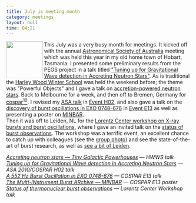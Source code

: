 ```yaml
---
title: July is meeting month
category: meetings
layout: null
time: 04:21
---
```

<!-- converted from blosxom format post by dkg 22.1.2022 -->
  <!-- Tuesday, August 3, 2010 12:21 PM-->
  <!---- Begin .post ---->
<a href="http://www.flickr.com/photos/andrew_cumming/4850910653/"><img src="http://farm5.static.flickr.com/4134/4850910653_1de9c59ac6_t.jpg" width="100" align="left"></a>
This July was a very busy month for meetings. It kicked off with the
annual <a href="http://www-ra.phys.utas.edu.au/ASA2010">Astronomical
Society of Australia</a> meeting which was held this year in my old home
town of Hobart,
Tasmania. I presented some preliminary results from the PEGS project in a
talk titled
<a href="/~dgallow/docs/COSPAR 2010 H02-0030-01.pdf">"Tuning up for Gravitational Wave detection in Accreting Neutron Stars"</a>.
As is traditional the 
<a href="http://www-ra.phys.utas.edu.au/ASA2010/hwws.html">Harley Wood
Winter School</a> was held the weekend before; the theme was "Powerful
Objects" and I gave a talk on 
<a href="/~dgallow/docs/HWWS 2010.pdf">accretion-powered neutron stars</a>.
Back to Melbourne for a week, and then off to Bremen, Germany for 
<a href="http://www.cospar2010.org/">cospar<sup>10</sup></a>. I revised my 
<a href="/~dgallow/docs/COSPAR 2010 H02-0030-01.pdf">ASA talk</a> in 
<a
href="http://www.cospar-assembly.org/admin/session.php?session=216">Event
H02</a>, and also gave a talk on the 
<a href="http://users.monash.edu.au/~dgallow/2009/10/its-deja-vu-all-over-again.html">discovery of burst oscillations in EXO 0748-676</a> in 
<a
href="http://www.cospar-assembly.org/admin/session.php?session=168">Event
E13</a> as well as presenting a poster on <a
href="/~dgallow/minbar">MINBAR</a>.<br>
Then it was off to Leiden, NL for the 
<a
href="http://www.lorentzcenter.nl/lc/web/2010/408/info.php3?wsid=408">Lorentz
Center workshop on X-ray bursts and burst oscillations</a>, where I gave
an invited talk on the
<a href="/~dgallow/docs/Lorentz Center Workshop '10.pdf">status of burst
observations</a>. The workshop was a terrific event, an excellent chance
to catch up with colleagues (see the 
<a href="http://www.flickr.com/photos/andrew_cumming/4850910653/">group photo</a>)
and see the state-of-the-art of burst research, as well as 
<a href="http://www.flickr.com/photos/tags/xrbworkshop2010/">see a bit of
Leiden</a>.
<p>
<em>
<a href="/~dgallow/docs/HWWS 2010.pdf">Accreting neutron stars &mdash; Tiny Galactic Powerhouses</a> &mdash; HWWS talk<br>
<a href="/~dgallow/docs/COSPAR 2010 H02-0030-01.pdf">Tuning up for Gravitational Wave detection in Accreting Neutron Stars</a> &mdash; ASA 2010/COSPAR H02 talk<br>
<a href="/~dgallow/docs/COSPAR 2010 E13 talk.pdf">A 552 Hz Burst Oscillation in EXO 0748-676</a> &mdash; COSPAR E13 talk<br>
<a href="http://users.monash.edu.au/~dgallow/minbar/docs/MINBAR COSPAR '10.pdf">The Multi-INstrument Burst ARchive &mdash; MINBAR</a> &mdash; COSPAR E13 poster<br>
<a href="/~dgallow/docs/Lorentz Center Workshop '10.pdf">Status of
thermonuclear burst observations</a> &mdash; Lorentz Center Workshop
talk<br>
</em>
<p>

